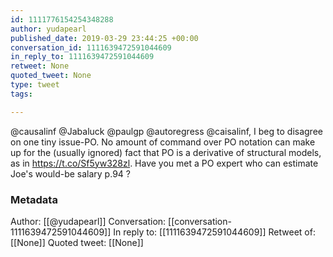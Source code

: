 ```yaml
---
id: 1111776154254348288
author: yudapearl
published_date: 2019-03-29 23:44:25 +00:00
conversation_id: 1111639472591044609
in_reply_to: 1111639472591044609
retweet: None
quoted_tweet: None
type: tweet
tags:

---
```


@causalinf @Jabaluck @paulgp @autoregress @caisalinf, I beg to disagree on one tiny issue-PO. No amount of command over PO notation can make up for the (usually ignored) fact that PO is a derivative of structural models, as in https://t.co/Sf5yw328zl. Have you met a PO expert who can estimate Joe's would-be salary p.94 ?

### Metadata

Author: [[@yudapearl]]
Conversation: [[conversation-1111639472591044609]]
In reply to: [[1111639472591044609]]
Retweet of: [[None]]
Quoted tweet: [[None]]

